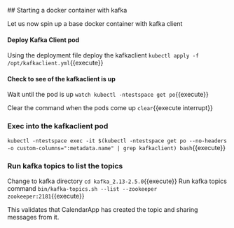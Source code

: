 ## Starting a docker container with kafka

Let us now spin up a base docker container with kafka client

#### Deploy Kafka Client pod
Using the deployment file deploy the kafkaclient
`kubectl apply -f /opt/kafkaclient.yml`{{execute}}

#### Check to see of the kafkaclient is up
Wait until the pod is up
`watch kubectl -ntestspace get po`{{execute}}

Clear the command when the pods come up
`clear`{{execute interrupt}}

### Exec into the kafkaclient pod

`kubectl -ntestspace exec -it $(kubectl -ntestspace get po --no-headers -o custom-columns=":metadata.name" | grep kafkaclient) bash`{{execute}}

### Run kafka topics to list the topics
Change to kafka directory
`cd kafka_2.13-2.5.0`{{execute}}
Run kafka topics command
`bin/kafka-topics.sh --list --zookeeper zookeeper:2181`{{execute}}

This validates that CalendarApp has created the topic and sharing messages from it.




